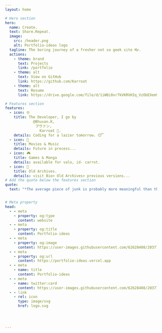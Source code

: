 ```yaml
---
layout: home

# Hero section
hero:
  name: Create.
  text: Share.Repeat.
  image:
    src: /header.png
    alt: Portfolio-ideas logo
  tagline: The boring journey of a fresher not so geek site 👓.
  actions:
    - theme: brand
      text: Projects
      link: /portfolio
    - theme: alt
      text: View on GitHub
      link: https://github.com/Karroat
    - theme: alt
      text: Resume
      link: https://drive.google.com/file/d/1iWBi0xr7kVKRVHIq_VzObEXem9PCLxU-/view?usp=sharing

# Features section
features:
  - icon: 🤓
    title: The Developer, I go by  
             @Bhuvan.K,   
              ブヴァン,   
                Karroat 🥕.
    details: Coding for a lazier tomorrow. 😴
  - icon: 🎫
    title: Movies & Music
    details: Future in process...
  - icon: 🎮
    title: Games & Manga
    details: available for valo, id- carrot.
  - icon: 💾
    title: Old Archives.
    details: visit Bio> Old Archives> previous versions...
# Add the quote below the features section
quote:
  text: "*The average piece of junk is probably more meaningful than the criticism designating it as such.*"


# Meta property
head:
  - - meta
    - property: og:type
      content: website
  - - meta
    - property: og:title
      content: Portfolio-ideas
  - - meta
    - property: og:image
      content: https://user-images.githubusercontent.com/62628408/203779311-949cf214-92a7-4900-b997-55595fd12316.png
  - - meta
    - property: og:url
      content: https://portfolio-ideas.vercel.app
  - - meta
    - name: title
      content: Portfolio-ideas
  - - meta
    - name: twitter:card
      content: https://user-images.githubusercontent.com/62628408/203779311-949cf214-92a7-4900-b997-55595fd12316.png
  - - link
    - rel: icon
      type: image/svg
      href: logo.svg




---
```

